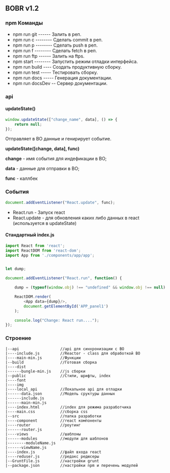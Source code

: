 ## BOBR v1.2

### npm Команды
- npm run git ------ Залить в реп.
- npm run c -------- Сделать commit в реп.
- npm run p -------- Сделать push в реп.
- npm run f -------- Сделать fetch в реп.
- npm run ftp ------ Залить на ftps.
- npm start -------- Запустить режим отладки интерфейса.
- npm run build ---- Создать продуктивную сборку.
- npm run test ----- Тестировать сборку.
- npm run docs ----- Генерация документации.
- npm run docsDev -- Сервер документации.

### api

#### updateState()
```javascript
window.updateState(["change_name", data], () => {
    return null;
});
```
Отправляет в BO данные и генирирует событие.

**updateState([change, data], func)**

**change** - имя события для индефикации в BO;

**data** - данные для отправки в BO;

**func** - каллбек


### События

```javascript
document.addEventListener("React.update", func);
```

- React.run - Запуск react
- React.update - для обновления каких либо данных в react (используется в updateState)

#### Стандартный index.js

```javascript
import React from 'react';
import ReactDOM from 'react-dom';
import App from './components/app/app';


let dump;

document.addEventListener("React.run", function() {

    dump = (typeof(window.obj) !== "undefined" && window.obj !== null) ? window.obj : {};

    ReactDOM.render(
        <App data={dump}/>,
        document.getElementById('APP_panel1')
    );

    console.log("Change: React run....");
});
```

### Строение
```jade
|--api                  //api для синхронизации с BO
|----include.js         //Reactor - class для обработкой BO
|----main-min.js        //Функции
|--build                //Готовая сборка
|----dist
|------bungle-min.js    //js сборки
|--public               //Стили, шрифты, index
|----font
|----img
|----local_api          //Локальное api для отладки
|------data.json        //Модель сруктуры данных
|------include.js      
|------main-min.js
|----index.html         //index для режима разработчика
|----main.css           //сборка css
|--src                  //папка разработки
|----component          //react компоненты
|----router             //роутинг
|------router.js
|----views              //шаблоны
|------modules          //модули для шаблонов
|--------moduleName.js
|------viewName.js
|----index.js           //файл входа react
|----reduser.js         //редакс редюсеры
|--GruntFile.js         //настройки grunt
|--package.json         //настройки npm и перечень модулей
```